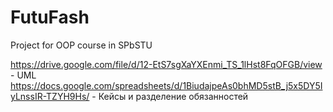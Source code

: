 # FutuFash
Project for OOP course in SPbSTU

https://drive.google.com/file/d/12-EtS7sgXaYXEnmi_TS_1lHst8FqOFGB/view - UML
https://docs.google.com/spreadsheets/d/1BiudajpeAs0bhMD5stB_j5x5DY5IyLnssIR-TZYH9Hs/ - Кейсы и разделение обязанностей

